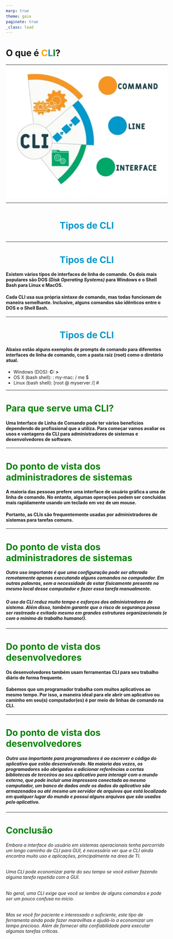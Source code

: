 ```yaml
---
marp: true
theme: gaia
paginate: true
_class: lead
---
```

# O que é <span style="color: orange">C</span><span style="color: rgb(0, 151, 205)">L</span><span style="color: green">I</span>?

---

<!-- _backgroundColor: white -->

<center><img src="fotos/teste.png" alt="Command Line Interface" width="650px"></center>

---

<style>
.slide-content {
  display: flex;
  justify-content: center;
  align-items: center;
  height: 100%;
}
</style>

<div class="slide-content">
  <h1><span style="color:rgb(0, 151, 205)">Tipos de CLI</span>
</h1>
</div>

---
# <center><span style="color:rgb(0, 151, 205)">Tipos de CLI</span></center>
#### Existem vários tipos de interfaces de linha de comando. Os dois mais populares são **DOS** *(Disk Operating Systems)* para Windows e o **Shell Bash** para Linux e MacOS.

#### Cada CLI usa sua própria sintaxe de comando, mas todas funcionam de maneira semelhante. Inclusive, alguns comandos são idênticos entre o **DOS** e o **Shell Bash**.
---
# <center><span style="color:rgb(0, 151, 205)">Tipos de CLI</span></center>

#### Abaixo estão alguns exemplos de prompts de comando para diferentes interfaces de linha de comando, com a pasta raiz (root) como o diretório atual.

- Windows (DOS): **C: >**
- OS X (bash shell): : my-mac: / me $
- Linux (bash shell): [root @ myserver /] #

---
# <span style="color:green">Para que serve uma CLI?</span>

#### Uma Interface de Linha de Comando pode ter vários benefícios dependendo do profissional que a utiliza. Para começar vamos avaliar os usos e vantagens da CLI para administradores de sistemas e desenvolvedores de software.

---
# <span style="color:green">Do ponto de vista dos administradores de sistemas</span>
#### A maioria das pessoas prefere uma interface de usuário gráfica a uma de linha de comando. No entanto, algumas operações podem ser concluídas mais rapidamente usando um teclado em vez de um mouse. 

#### Portanto, as CLIs são frequentemente usadas por administradores de sistemas para tarefas comuns.

---
# <span style="color:green">Do ponto de vista dos administradores de sistemas</span>
##### Outro uso importante é que uma configuração pode ser alterada remotamente apenas executando alguns comandos no computador. Em outras palavras, sem a necessidade de estar fisicamente presente no mesmo local desse computador e fazer essa tarefa manualmente.

##### O uso da CLI reduz muito tempo e esforços dos administradores de sistema. Além disso, também garante que o risco de segurança possa ser rastreado e evitado mesmo em grandes estruturas organizacionais (e com o mínimo de trabalho humano!).
---
# <span style="color:green">Do ponto de vista dos desenvolvedores</span>
#### Os desenvolvedores também usam ferramentas CLI para seu trabalho diário de forma frequente.

#### Sabemos que um programador trabalha com muitos aplicativos ao mesmo tempo. Por isso, a  maneira ideal para **ele abrir um aplicativo ou caminho em seu(s) computador(es)** é por meio de linhas de comando na CLI.
---
# <span style="color:green">Do ponto de vista dos desenvolvedores</span>
##### Outro uso importante para programadores é ao **escrever o código do aplicativo que estão desenvolvendo.** Na maioria das vezes, os programadores são obrigados a **adicionar referências a certas bibliotecas de terceiros** ao seu aplicativo para interagir com o mundo externo, que pode incluir uma impressora conectada ao mesmo computador, um banco de dados onde os dados do aplicativo são armazenados ou até mesmo um servidor de arquivos que está localizado em qualquer lugar do mundo e possui alguns arquivos que são usados ​​pelo aplicativo.

---
# <span style="color:green">Conclusão</span>
###### Embora a interface do usuário em sistemas operacionais tenha percorrido um longo caminho de CLI para GUI, é necessário ver que a CLI ainda encontra muito uso e aplicações, principalmente na área de TI.

###### Uma CLI pode economizar parte do seu tempo se você estiver fazendo alguma tarefa repetida com a GUI.

###### No geral, uma CLI exige que você se lembre de alguns comandos e pode ser um pouco confusa no início.

###### Mas se você for paciente e interessado o suficiente, este tipo de ferramenta ainda pode fazer maravilhas e ajudá-lo a economizar um tempo precioso. Além de fornecer alta confiabilidade para executar algumas tarefas críticas.



